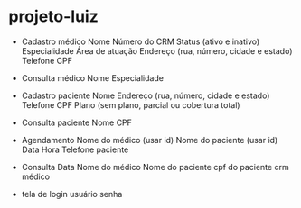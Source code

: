 # projeto-luiz

- Cadastro médico
Nome
Número do CRM
Status (ativo e inativo)
Especialidade
Área de atuação
Endereço (rua, número, cidade e estado)
Telefone
CPF
- Consulta médico
Nome
Especialidade

- Cadastro paciente
Nome
Endereço (rua, número, cidade e estado)
Telefone
CPF
Plano (sem plano, parcial ou cobertura total)
- Consulta paciente
Nome
CPF

- Agendamento
Nome do médico (usar id)
Nome do paciente (usar id)
Data
Hora
Telefone paciente
- Consulta
Data
Nome do médico
Nome do paciente
cpf do paciente
crm médico

- tela de login
usuário
senha